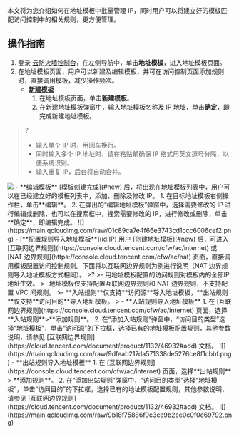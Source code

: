 本文将为您介绍如何在地址模板中批量管理 IP，同时用户可以将建立好的模板匹配访问控制中的相关规则，更方便管理。

## 操作指南

1. 登录 [云防火墙控制台](https://console.cloud.tencent.com/cfw/asset)，在左侧导航中，单击**地址模板**，进入地址模板页面。
2. 在地址模板页面，用户可以新建及编辑模板，并可在访问控制页面添加规则时，直接调用模板，减少操作频次。
	- [**新建模板**](id:new)
		1. 在地址模板页面，单击**新建模板**。
		2. 在新建地址模板弹窗中，输入地址模板名称及 IP 地址，单击**确定**，即完成新建地址模板。
>?
>- 输入单个 IP 时，用回车换行。
>- 同时输入多个 IP 地址时，请在粘贴前确保 IP 格式用英文逗号分隔，以便系统识别。
>- 输入重复 IP，后台将自动合并。
>
<img src="https://main.qcloudimg.com/raw/ea9310d9e2577932692b9c2a19b1265c.png" style="zoom:85%;" />
	- **编辑模板**
	[模板创建完成](#new) 后，将出现在地址模板列表中，用户可以在已经建立好的模板列表中，添加、删除及修改 IP。
		1. 在目标地址模板右侧操作栏，单击**编辑**。
		2. 在弹出的“编辑地址模板”弹窗中，选择需要修改的 IP 进行编辑或删除，也可以在搜索框中，搜索需要修改的 IP，进行修改或删除，单击**确定**，即编辑完成。
![](https://main.qcloudimg.com/raw/01c89ca7e4f66e3743cd1ccc6006cef2.png)
	- [**配置规则导入地址模板**](id:IP)
用户 [创建地址模板](#new) 后，可进入 [互联网边界规则](https://console.cloud.tencent.com/cfw/ac/internet) 或 [NAT 边界规则](https://console.cloud.tencent.com/cfw/ac/nat) 页面，直接调用模板配置访问控制规则。下面将以互联网边界规则为例进行说明（NAT 边界规则导入地址模板方式相同）。
>?
>- 用地址模板配置的访问规则对模板内的全部IP地址生效。
>- 地址模板仅支持配置互联网边界规则和 NAT 边界规则，不支持配置 VPC 间规则。
>- **入站规则**仅支持**访问源**导入地址模板，**出站规则**仅支持**访问目的**导入地址模板。
>
   - **入站规则导入地址模板**
		1. 在 [互联网边界规则](https://console.cloud.tencent.com/cfw/ac/internet) 页面，选择**入站规则**>**添加规则**。
		2. 在“添加入站规则”弹窗中，“访问目的类型”选择“地址模板”，单击“访问源”的下拉框，选择已有的地址模板配置规则，其他参数说明，请参见 [互联网边界规则](https://cloud.tencent.com/document/product/1132/46932#add) 文档。
![](https://main.qcloudimg.com/raw/9dfeab217da571338de5276ce8f1cbbf.png)   
 - **出站规则导入地址模板**
		1. 在 [互联网边界规则](https://console.cloud.tencent.com/cfw/ac/internet) 页面，选择**出站规则** > **添加规则**。
		2. 在“添加出站规则”弹窗中，“访问目的类型”选择“地址模板”，单击“访问目的”的下拉框，选择已有的地址模板配置规则，其他参数说明，请参见 [互联网边界规则](https://cloud.tencent.com/document/product/1132/46932#add) 文档。
	![](https://main.qcloudimg.com/raw/9b18f75886f9c3ce9b2ee0c0f0e69792.png)
